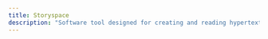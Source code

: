 ```yaml
---
title: Storyspace
description: "Software tool designed for creating and reading hypertext fiction, influential in the early development of electronic literature for its support of non-linear narrative structures"
---
```

